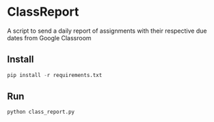 # ClassReport
A script to send a daily report of assignments with their respective due dates from Google Classroom

## Install
```python
pip install -r requirements.txt
```

## Run
```python
python class_report.py
```
